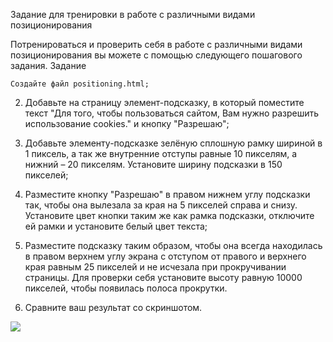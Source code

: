 Задание для тренировки в работе с различными видами позиционирования

Потренироваться и проверить себя в работе с различными видами позиционирования вы можете с помощью следующего пошагового задания.
Задание

    Создайте файл positioning.html;

2. Добавьте на страницу элемент-подсказку, в который  поместите текст "Для того, чтобы пользоваться сайтом, Вам нужно разрешить использование cookies." и кнопку "Разрешаю";

3. Добавьте элементу-подсказке зелёную сплошную рамку шириной в 1 пиксель, а так же внутренние отступы равные 10 пикселям, а нижний – 20 пикселям. Установите ширину подсказки в 150 пикселей;

4. Разместите кнопку "Разрешаю" в правом нижнем углу подсказки так, чтобы она вылезала за края на 5 пикселей справа и снизу. Установите цвет кнопки таким же как рамка подсказки, отключите ей рамки и установите белый цвет текста;

5. Разместите подсказку таким образом, чтобы она всегда находилась в правом верхнем углу экрана с отступом от правого и верхнего края равным 25 пикселей и не исчезала при прокручивании страницы. Для проверки себя установите высоту <body> равную 10000 пикселей, чтобы появилась полоса прокрутки.

6. Сравните ваш результат со скриншотом.

![](https://d3c33hcgiwev3.cloudfront.net/imageAssetProxy.v1/9UOoTbeDEeeOtg5uYP-LwA_19f5e271437a6e851e6ccb7019fbaf7e_positioning.png?expiry=1620086400000&hmac=PE3Y_tDqPifdsf_jPNhDuijP6OrrEuwnLmsvb4HMzRw)